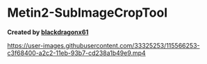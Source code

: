 # Metin2-SubImageCropTool

**Created by [blackdragonx61](https://metin2.dev/board/profile/14335-mali61/)**

https://user-images.githubusercontent.com/33325253/115566253-c3f68400-a2c2-11eb-93b7-cd238a1b49e9.mp4

